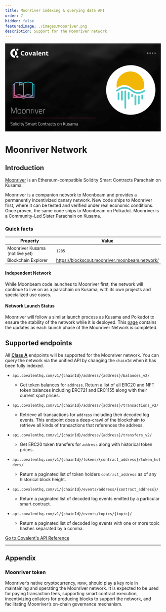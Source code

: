 ```yaml
---
title: Moonriver indexing & querying data API
order: 7
hidden: false
featuredImage: ./images/Moonriver.png
description: Support for the Moonriver network
---
```


![Moonriver banner](./images/Moonriver.png)

# Moonriver Network

## Introduction

[Moonriver](https://moonbeam.network/networks/moonriver/) is an Ethereum-compatible Solidity Smart Contracts Parachain on Kusama.

Moonriver is a companion network to Moonbeam and provides a permanently incentivized canary network. New code ships to Moonriver first, where it can be tested and verified under real economic conditions. Once proven, the same code ships to Moonbeam on Polkadot. Moonriver is a Community-Led Sister Parachain on Kusama.


### Quick facts

<TableWrap>

| Property              | Value                |
| --------------------- | -------------------- |
| Moonriver Kusama (not live yet) | `1285` |
| Blockchain Explorer|https://blockscout.moonriver.moonbeam.network/|


</TableWrap>

#### Independent Network

While Moonbeam code launches to Moonriver first, the network will continue to live on as a parachain on Kusama, with its own projects and specialized use cases.

#### Network Launch Status

Moonriver will follow a similar launch process as Kusama and Polkadot to ensure the stability of the network while it is deployed. This [page](https://moonbeam.network/networks/moonriver/launch/) contains the updates as each launch phase of the Moonriver Network is completed.



## Supported endpoints

<Aside>

All [**Class A**](https://www.covalenthq.com/docs/api/#tag--Class-A) endpoints will be supported for the Moonriver network. You can query the network via the unified API by changing the `chainId` when it has been fully indexed.

</Aside>

<Definitions>

- `api.covalenthq.com/v1/{chainId}/address/{address}/balances_v2/`

  - Get token balances for `address`. Return a list of all ERC20 and NFT token balances including ERC721 and ERC1155 along with their current spot prices.

- `api.covalenthq.com/v1/{chainId}/address/{address}/transactions_v2/`

  - Retrieve all transactions for `address` including their decoded log events. This endpoint does a deep-crawl of the blockchain to retrieve all kinds of transactions that references the address.

- `api.covalenthq.com/v1/{chainId}/address/{address}/transfers_v2/`

  - Get ERC20 token transfers for `address` along with historical token prices.

- `api.covalenthq.com/v1/{chainId}/tokens/{contract_address}/token_holders/`

  - Return a paginated list of token holders `contract_address` as of any historical block height.

- `api.covalenthq.com/v1/{chainId}/events/address/{contract_address}/`

  - Return a paginated list of decoded log events emitted by a particular smart contract.

- `api.covalenthq.com/v1/{chainId}/events/topics/{topic}/`
  - Return a paginated list of decoded log events with one or more topic hashes separated by a comma.

</Definitions>

<a target="_blank" class="Button Button-is-docs-primary" href="https://www.covalenthq.com/docs/api/">Go to Covalent's API Reference</a>

---

## Appendix

### Moonriver token

Moonriver’s native cryptocurrency, `MOVR`, should play a key role in maintaining and operating the Moonriver network. It is expected to be used for paying transaction fees, supporting smart contract execution, incentivizing collators for producing blocks to support the network, and facilitating Moonriver’s on-chain governance mechanism.